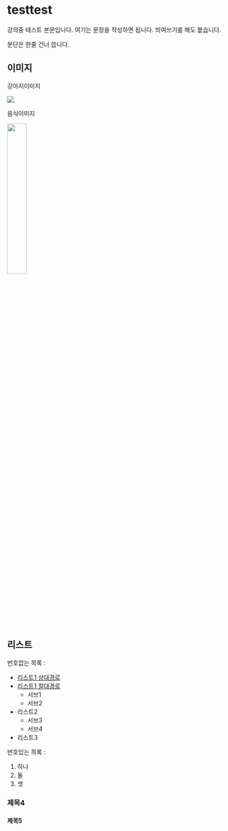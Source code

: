 # testtest

강의중 테스트 본문입니다. 여기는 문장을 작성하면 됩니다.
띄여쓰기를 해도 붙습니다.

문단은 한줄 건너 씁니다.

## 이미지

강아지이미지

![](https://search.pstatic.net/common/?src=http%3A%2F%2Fblogfiles.naver.net%2FMjAyMTA1MDNfMjMz%2FMDAxNjIwMDA0ODIzNjU1.uvzkQ-Pmp8ufBm1M7XXqUtMB5wyqaPK8JMQJI5MSPxUg.byaAbn7Eod_kQpx6qdv50W5A3L-vWkWqupLEiPSsc8Eg.JPEG.andy1209%2FKakaoTalk_20210503_100148398_03.jpg&type=sc960_832)

음식이미지

<img src="https://postfiles.pstatic.net/MjAyMTA0MjFfNTEg/MDAxNjE4OTg1MjU2ODcz.nYLtHfogDOfF1q_Bd1dvmar7bT4uAuRpuixX0q7-8s0g.vIHld1I1TpnaZ6YctWLowxESVyp54Pg4HaJxFs53mKsg.JPEG.minimini0107/SE-2e238540-619f-4dc9-9436-b256ebad5fbd.jpg?type=w966"
width="30%">

## 리스트

번호없는 목록 :
  - [리스트1 상대경로](Secondfild.md) 
  - [리스트1 절대경로](./Secondfild.md)
      - 서브1
      - 서브2
  - 리스트2
      - 서브3
      - 서브4
  - 리스트3
         
번호있는 목록 :
  1. 하나
  2. 둘
  3. 셋
             
### 제목4

#### 제목5
